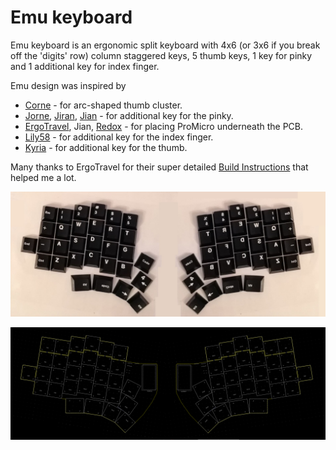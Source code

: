 # Emu keyboard

Emu keyboard is an ergonomic split keyboard with 4x6 (or 3x6 if you break off the 'digits' row) column staggered keys, 
5 thumb keys, 1 key for pinky and 1 additional key for index finger. 

Emu design was inspired by
* [Corne](https://github.com/foostan/crkbd) - for arc-shaped thumb cluster.
* [Jorne](https://github.com/joric/jorne), [Jiran](https://github.com/Ladniy/jiran), [Jian](https://github.com/KGOH/Jian-Info) - for additional key for the pinky.
* [ErgoTravel](https://github.com/jpconstantineau/ErgoTravel), Jian, [Redox](https://github.com/mattdibi/redox-keyboard) - for placing ProMicro underneath the PCB.
* [Lily58](https://github.com/kata0510/Lily58) - for additional key for the index finger.
* [Kyria](https://github.com/splitkb/kyria) - for additional key for the thumb.

Many thanks to ErgoTravel for their super detailed [Build Instructions](https://github.com/jpconstantineau/ErgoTravel/blob/master/BuildInstructions.md) that helped me a lot.

![Emu mockup](/images/emu_mockup_02.jpg)

![Emu pcb 3D view](/images/emu_mockup_03.png)
